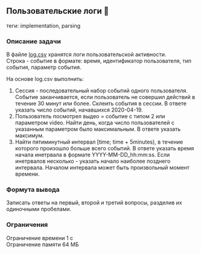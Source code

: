 ## Пользовательские логи :maple_leaf:

теги: implementation, parsing

### Описание задачи

В файле [log.csv](https://disk.yandex.ru/d/nGRwE9x0n9YEYA) хранятся логи пользовательской активности.\
Строка - событие в формате: время, идентификатор пользователя, тип события, параметр события.

На основе log.csv выполнить:
1. Сессия - последовательный набор событий одного пользователя. Событие заканчивается, если пользователь не совершил действий в течение 30 минут или более. Склеить события в сессии. В ответе указать число событий, начавшихся 2020-04-19.
2. Пользователь посмотрел выдео = событие с типом 2 или параметром video. Найти день, когда число пользователей с указанным параметром было максимальным. В ответе указать максимум.
3. Найти пятиминутный интервал [time; time + 5minutes), в течение которого произошло больше всего событий. В ответе указать время начала инетрвала в формате YYYY-MM-DD_hh:mm:ss. Если инетрвалов несколько - указать начало наиболее позднего интервала. Началом интервала может быть произвольный момент времени.

### Формута вывода

Записать ответы на первый, второй и третий вопросы, разделив их одиночными пробелами.

### Ограничения

Ограничение времени 1 с\
Ограничение памяти  64 МБ